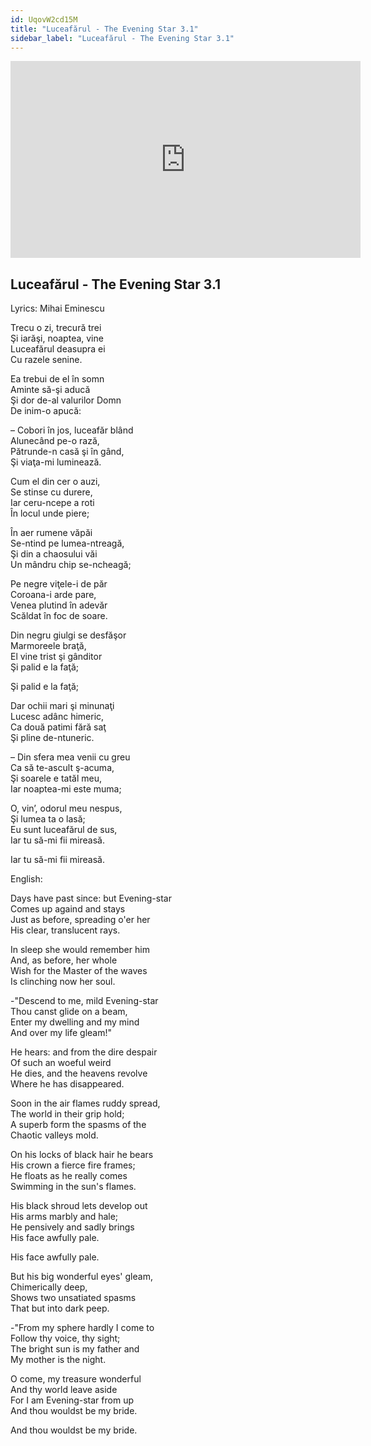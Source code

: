 ```yaml
---
id: UqovW2cd15M
title: "Luceafărul - The Evening Star 3.1"
sidebar_label: "Luceafărul - The Evening Star 3.1"
---
```


<div class="video-float-container">
  <iframe
    width="560"
    height="315"
    src="https://www.youtube.com/embed/UqovW2cd15M"
    title="YouTube video player"
    frameborder="0"
    allow="accelerometer; autoplay; clipboard-write; encrypted-media; gyroscope; picture-in-picture; web-share"
    referrerpolicy="strict-origin-when-cross-origin"
    allowfullscreen
  ></iframe>
</div>

## Luceafărul - The Evening Star 3.1

Lyrics: Mihai Eminescu

Trecu o zi, trecură trei  
Şi iarăşi, noaptea, vine  
Luceafărul deasupra ei  
Cu razele senine.

Ea trebui de el în somn  
Aminte să-şi aducă  
Şi dor de-al valurilor Domn  
De inim-o apucă:

– Cobori în jos, luceafăr blând  
Alunecând pe-o rază,  
Pătrunde-n casă şi în gând,  
Şi viaţa-mi luminează.

Cum el din cer o auzi,  
Se stinse cu durere,  
Iar ceru-ncepe a roti  
În locul unde piere;

În aer rumene văpăi  
Se-ntind pe lumea-ntreagă,  
Şi din a chaosului văi  
Un mândru chip se-ncheagă;

Pe negre viţele-i de păr  
Coroana-i arde pare,  
Venea plutind în adevăr  
Scăldat în foc de soare.

Din negru giulgi se desfăşor  
Marmoreele braţă,  
El vine trist şi gânditor  
Şi palid e la faţă;

Şi palid e la faţă;

Dar ochii mari şi minunaţi  
Lucesc adânc himeric,  
Ca două patimi fără saţ  
Şi pline de-ntuneric.

– Din sfera mea venii cu greu  
Ca să te-ascult ş-acuma,  
Şi soarele e tatăl meu,  
Iar noaptea-mi este muma;

O, vin’, odorul meu nespus,  
Şi lumea ta o lasă;  
Eu sunt luceafărul de sus,  
Iar tu să-mi fii mireasă.

Iar tu să-mi fii mireasă.

English:

Days have past since: but Evening-star  
Comes up againd and stays  
Just as before, spreading o'er her  
His clear, translucent rays.  
   
In sleep she would remember him  
And, as before, her whole  
Wish for the Master of the waves  
Is clinching now her soul.  
   
-"Descend to me, mild Evening-star  
Thou canst glide on a beam,  
Enter my dwelling and my mind  
And over my life gleam!"  
   
He hears: and from the dire despair  
Of such an woeful weird  
He dies, and the heavens revolve  
Where he has disappeared.  
   
Soon in the air flames ruddy spread,  
The world in their grip hold;  
A superb form the spasms of the  
Chaotic valleys mold.  
   
On his locks of black hair he bears  
His crown a fierce fire frames;  
He floats as he really comes  
Swimming in the sun's flames.  
   
His black shroud lets develop out  
His arms marbly and hale;  
He pensively and sadly brings  
His face awfully pale.

His face awfully pale.  
   
But his big wonderful eyes' gleam,  
Chimerically deep,  
Shows two unsatiated spasms  
That but into dark peep.  
   
-"From my sphere hardly I come to  
Follow thy voice, thy sight;  
The bright sun is my father and  
My mother is the night.  
   
O come, my treasure wonderful  
And thy world leave aside  
For I am Evening-star from up  
And thou wouldst be my bride.

And thou wouldst be my bride.
